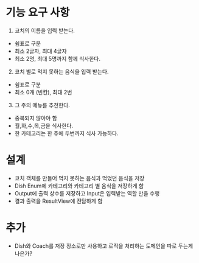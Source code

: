 # 기능 요구 사항

1. 코치의 이름을 입력 받는다.
* 쉼표로 구분
* 최소 2글자, 최대 4글자
* 최소 2명, 최대 5명까지 함께 식사한다.
2. 코치 별로 먹지 못하는 음식을 입력 받는다.
* 쉼표로 구분
* 최소 0개 (빈칸), 최대 2번
3. 그 주의 메뉴를 추천한다.
* 중복되지 않아야 함
* 월,화,수,목,금을 식사한다.
* 한 카테고리는 한 주에 두번까지 식사 가능하다.

# 설계
* 코치 객체를 만들어 먹지 못하는 음식과 먹었던 음식을 저장
* Dish Enum에 카테고리와 카테고리 별 음식을 저장하게 함
* Output에 출력 상수를 저장하고 Input은 입력받는 역할 만을 수행
* 결과 출력을 ResultView에 전담하게 함

# 추가
* Dish와 Coach를 저장 장소로만 사용하고 로직을 처리하는 도메인을 따로 두는게 나은가?
